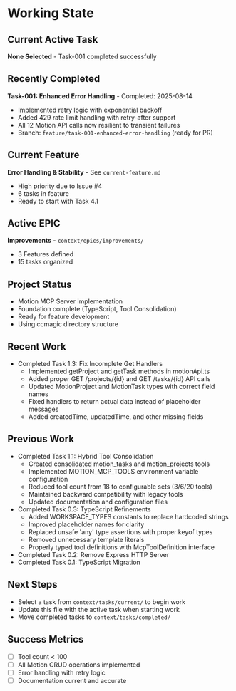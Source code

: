 # Working State

## Current Active Task
**None Selected** - Task-001 completed successfully

## Recently Completed
**Task-001: Enhanced Error Handling** - Completed: 2025-08-14
- Implemented retry logic with exponential backoff
- Added 429 rate limit handling with retry-after support  
- All 12 Motion API calls now resilient to transient failures
- Branch: `feature/task-001-enhanced-error-handling` (ready for PR)

## Current Feature
**Error Handling & Stability** - See `current-feature.md`
- High priority due to Issue #4
- 6 tasks in feature
- Ready to start with Task 4.1

## Active EPIC
**Improvements** - `context/epics/improvements/`
- 3 Features defined
- 15 tasks organized

## Project Status
- Motion MCP Server implementation
- Foundation complete (TypeScript, Tool Consolidation)
- Ready for feature development
- Using ccmagic directory structure

## Recent Work
- Completed Task 1.3: Fix Incomplete Get Handlers
  - Implemented getProject and getTask methods in motionApi.ts
  - Added proper GET /projects/{id} and GET /tasks/{id} API calls
  - Updated MotionProject and MotionTask types with correct field names
  - Fixed handlers to return actual data instead of placeholder messages
  - Added createdTime, updatedTime, and other missing fields

## Previous Work
- Completed Task 1.1: Hybrid Tool Consolidation
  - Created consolidated motion_tasks and motion_projects tools
  - Implemented MOTION_MCP_TOOLS environment variable configuration
  - Reduced tool count from 18 to configurable sets (3/6/20 tools)
  - Maintained backward compatibility with legacy tools
  - Updated documentation and configuration files
- Completed Task 0.3: TypeScript Refinements
  - Added WORKSPACE_TYPES constants to replace hardcoded strings
  - Improved placeholder names for clarity
  - Replaced unsafe 'any' type assertions with proper keyof types
  - Removed unnecessary template literals
  - Properly typed tool definitions with McpToolDefinition interface
- Completed Task 0.2: Remove Express HTTP Server
- Completed Task 0.1: TypeScript Migration

## Next Steps
- Select a task from `context/tasks/current/` to begin work
- Update this file with the active task when starting work
- Move completed tasks to `context/tasks/completed/`

## Success Metrics
- [ ] Tool count < 100
- [ ] All Motion CRUD operations implemented
- [ ] Error handling with retry logic
- [ ] Documentation current and accurate
